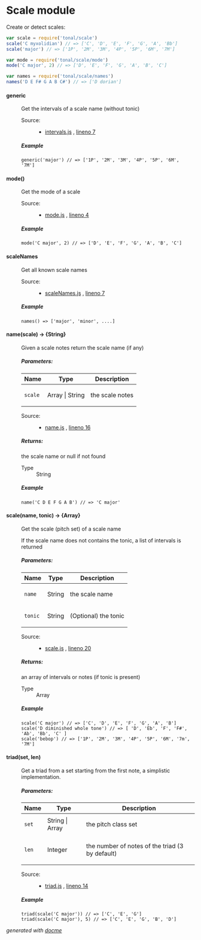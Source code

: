 # Scale module

Create or detect scales:

```js
var scale = require('tonal/scale')
scale('C myxolidian') // => ['C', 'D', 'E', 'F', 'G', 'A', 'Bb']
scale('major') // => ['1P', '2M', '3M', '4P', '5P', '6M', '7M']

var mode = require('tonal/scale/mode')
mode('C major', 2) // => ['D', 'E', 'F', 'G', 'A', 'B', 'C']

var names = require('tonal/scale/names')
names('D E F# G A B C#') // => ['D dorian']
```

<!-- START docme generated API please keep comment here to allow auto update -->
<!-- DON'T EDIT THIS SECTION, INSTEAD RE-RUN docme TO UPDATE -->

<div>
<div class="jsdoc-githubify">
<section>
<article>
<div class="container-overview">
<dl class="details">
</dl>
</div>
<dl>
<dt>
<h4 class="name" id="generic"><span class="type-signature"></span>generic<span class="type-signature"></span></h4>
</dt>
<dd>
<div class="description">
<p>Get the intervals of a scale name (without tonic)</p>
</div>
<dl class="details">
<dt class="tag-source">Source:</dt>
<dd class="tag-source"><ul class="dummy">
<li>
<a href="https://github.com/danigb/tonal/blob/master/lib/scale/intervals.js">intervals.js</a>
<span>, </span>
<a href="https://github.com/danigb/tonal/blob/master/lib/scale/intervals.js#L7">lineno 7</a>
</li>
</ul></dd>
</dl>
<h5>Example</h5>
<pre class="prettyprint"><code>generic('major') // => ['1P', '2M', '3M', '4P', '5P', '6M', '7M']</code></pre>
</dd>
<dt>
<h4 class="name" id="mode()"><span class="type-signature"></span>mode()<span class="type-signature"></span></h4>
</dt>
<dd>
<div class="description">
<p>Get the mode of a scale</p>
</div>
<dl class="details">
<dt class="tag-source">Source:</dt>
<dd class="tag-source"><ul class="dummy">
<li>
<a href="https://github.com/danigb/tonal/blob/master/lib/scale/mode.js">mode.js</a>
<span>, </span>
<a href="https://github.com/danigb/tonal/blob/master/lib/scale/mode.js#L4">lineno 4</a>
</li>
</ul></dd>
</dl>
<h5>Example</h5>
<pre class="prettyprint"><code>mode('C major', 2) // => ['D', 'E', 'F', 'G', 'A', 'B', 'C']</code></pre>
</dd>
<dt>
<h4 class="name" id="scaleNames"><span class="type-signature"></span>scaleNames<span class="type-signature"></span></h4>
</dt>
<dd>
<div class="description">
<p>Get all known scale names</p>
</div>
<dl class="details">
<dt class="tag-source">Source:</dt>
<dd class="tag-source"><ul class="dummy">
<li>
<a href="https://github.com/danigb/tonal/blob/master/lib/scale/scaleNames.js">scaleNames.js</a>
<span>, </span>
<a href="https://github.com/danigb/tonal/blob/master/lib/scale/scaleNames.js#L7">lineno 7</a>
</li>
</ul></dd>
</dl>
<h5>Example</h5>
<pre class="prettyprint"><code>names() => ['major', 'minor', ....]</code></pre>
</dd>
</dl>
<dl>
<dt>
<h4 class="name" id="name"><span class="type-signature"></span>name<span class="signature">(scale)</span><span class="type-signature"> &rarr; {String}</span></h4>
</dt>
<dd>
<div class="description">
<p>Given a scale notes return the scale name (if any)</p>
</div>
<h5>Parameters:</h5>
<table class="params">
<thead>
<tr>
<th>Name</th>
<th>Type</th>
<th class="last">Description</th>
</tr>
</thead>
<tbody>
<tr>
<td class="name"><code>scale</code></td>
<td class="type">
<span class="param-type">Array</span>
|
<span class="param-type">String</span>
</td>
<td class="description last"><p>the scale notes</p></td>
</tr>
</tbody>
</table>
<dl class="details">
<dt class="tag-source">Source:</dt>
<dd class="tag-source"><ul class="dummy">
<li>
<a href="https://github.com/danigb/tonal/blob/master/lib/scale/name.js">name.js</a>
<span>, </span>
<a href="https://github.com/danigb/tonal/blob/master/lib/scale/name.js#L16">lineno 16</a>
</li>
</ul></dd>
</dl>
<h5>Returns:</h5>
<div class="param-desc">
<p>the scale name or null if not found</p>
</div>
<dl>
<dt>
Type
</dt>
<dd>
<span class="param-type">String</span>
</dd>
</dl>
<h5>Example</h5>
<pre class="prettyprint"><code>name('C D E F G A B') // => 'C major'</code></pre>
</dd>
<dt>
<h4 class="name" id="scale"><span class="type-signature"></span>scale<span class="signature">(name, tonic)</span><span class="type-signature"> &rarr; {Array}</span></h4>
</dt>
<dd>
<div class="description">
<p>Get the scale (pitch set) of a scale name</p>
<p>If the scale name does not contains the tonic, a list of intervals is returned</p>
</div>
<h5>Parameters:</h5>
<table class="params">
<thead>
<tr>
<th>Name</th>
<th>Type</th>
<th class="last">Description</th>
</tr>
</thead>
<tbody>
<tr>
<td class="name"><code>name</code></td>
<td class="type">
<span class="param-type">String</span>
</td>
<td class="description last"><p>the scale name</p></td>
</tr>
<tr>
<td class="name"><code>tonic</code></td>
<td class="type">
<span class="param-type">String</span>
</td>
<td class="description last"><p>(Optional) the tonic</p></td>
</tr>
</tbody>
</table>
<dl class="details">
<dt class="tag-source">Source:</dt>
<dd class="tag-source"><ul class="dummy">
<li>
<a href="https://github.com/danigb/tonal/blob/master/lib/scale/scale.js">scale.js</a>
<span>, </span>
<a href="https://github.com/danigb/tonal/blob/master/lib/scale/scale.js#L20">lineno 20</a>
</li>
</ul></dd>
</dl>
<h5>Returns:</h5>
<div class="param-desc">
<p>an array of intervals or notes (if tonic is present)</p>
</div>
<dl>
<dt>
Type
</dt>
<dd>
<span class="param-type">Array</span>
</dd>
</dl>
<h5>Example</h5>
<pre class="prettyprint"><code>scale('C major') // => ['C', 'D', 'E', 'F', 'G', 'A', 'B']
scale('D diminished whole tone') // => [ 'D', 'Eb', 'F', 'F#', 'Ab', 'Bb', 'C' ]
scale('bebop') // => ['1P', '2M', '3M', '4P', '5P', '6M', '7m', '7M']</code></pre>
</dd>
<dt>
<h4 class="name" id="triad"><span class="type-signature"></span>triad<span class="signature">(set, len)</span><span class="type-signature"></span></h4>
</dt>
<dd>
<div class="description">
<p>Get a triad from a set starting from the first note, a simplistic implementation.</p>
</div>
<h5>Parameters:</h5>
<table class="params">
<thead>
<tr>
<th>Name</th>
<th>Type</th>
<th class="last">Description</th>
</tr>
</thead>
<tbody>
<tr>
<td class="name"><code>set</code></td>
<td class="type">
<span class="param-type">String</span>
|
<span class="param-type">Array</span>
</td>
<td class="description last"><p>the pitch class set</p></td>
</tr>
<tr>
<td class="name"><code>len</code></td>
<td class="type">
<span class="param-type">Integer</span>
</td>
<td class="description last"><p>the number of notes of the triad (3 by default)</p></td>
</tr>
</tbody>
</table>
<dl class="details">
<dt class="tag-source">Source:</dt>
<dd class="tag-source"><ul class="dummy">
<li>
<a href="https://github.com/danigb/tonal/blob/master/lib/scale/triad.js">triad.js</a>
<span>, </span>
<a href="https://github.com/danigb/tonal/blob/master/lib/scale/triad.js#L14">lineno 14</a>
</li>
</ul></dd>
</dl>
<h5>Example</h5>
<pre class="prettyprint"><code>triad(scale('C major')) // => ['C', 'E', 'G']
triad(scale('C major'), 5) // => ['C', 'E', 'G', 'B', 'D']</code></pre>
</dd>
</dl>
</article>
</section>
</div>

*generated with [docme](https://github.com/thlorenz/docme)*
</div>
<!-- END docme generated API please keep comment here to allow auto update -->